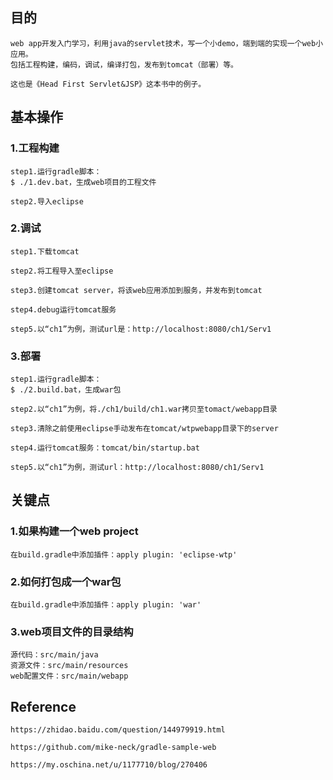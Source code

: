 ## 目的 ##
	web app开发入门学习，利用java的servlet技术，写一个小demo，端到端的实现一个web小应用。
	包括工程构建，编码，调试，编译打包，发布到tomcat（部署）等。
	
	这也是《Head First Servlet&JSP》这本书中的例子。

## 基本操作 ##
### 1.工程构建 ###
	step1.运行gradle脚本：
	$ ./1.dev.bat，生成web项目的工程文件
	
	step2.导入eclipse

### 2.调试 ###
	step1.下载tomcat
	
	step2.将工程导入至eclipse
	
	step3.创建tomcat server，将该web应用添加到服务，并发布到tomcat
	
	step4.debug运行tomcat服务
	
	step5.以“ch1”为例，测试url是：http://localhost:8080/ch1/Serv1

### 3.部署 ###
	step1.运行gradle脚本：
	$ ./2.build.bat，生成war包
	
	step2.以“ch1”为例，将./ch1/build/ch1.war拷贝至tomact/webapp目录
	
	step3.清除之前使用eclipse手动发布在tomcat/wtpwebapp目录下的server
	
	step4.运行tomcat服务：tomcat/bin/startup.bat
	
	step5.以“ch1”为例，测试url：http://localhost:8080/ch1/Serv1

## 关键点 ##
### 1.如果构建一个web project ###
	在build.gradle中添加插件：apply plugin: 'eclipse-wtp'

### 2.如何打包成一个war包 ###
	在build.gradle中添加插件：apply plugin: 'war'
	
### 3.web项目文件的目录结构 ###
	源代码：src/main/java
	资源文件：src/main/resources
	web配置文件：src/main/webapp
	
## Reference ##
	https://zhidao.baidu.com/question/144979919.html
	
	https://github.com/mike-neck/gradle-sample-web

	https://my.oschina.net/u/1177710/blog/270406